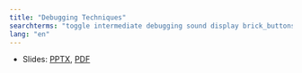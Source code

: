 ```yaml
---
title: "Debugging Techniques"
searchterms: "toggle intermediate debugging sound display brick_buttons debugging_techniques"
lang: "en"
---
```

 <ul>
 <li class="ng-binding">Slides:
 <a href="translations/en-us/intermediate/Debug.pptx">PPTX</a>,
 <a href="translations/en-us/intermediate/Debug.pdf">PDF</a>
 </li>
 </ul>
